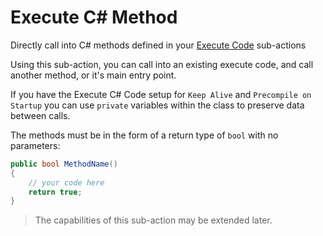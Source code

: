 # Execute C# Method
Directly call into C# methods defined in your [Execute Code](/api/sub-actions/core/csharp/execute-csharp-code) sub-actions

Using this sub-action, you can call into an existing execute code, and call another method, or it's main entry point.

If you have the Execute C# Code setup for `Keep Alive` and `Precompile on Startup` you can use `private` variables within the class to preserve data between calls.

The methods must be in the form of a return type of `bool` with no parameters:

```csharp
public bool MethodName()
{
    // your code here
    return true;
}
```

> The capabilities of this sub-action may be extended later.